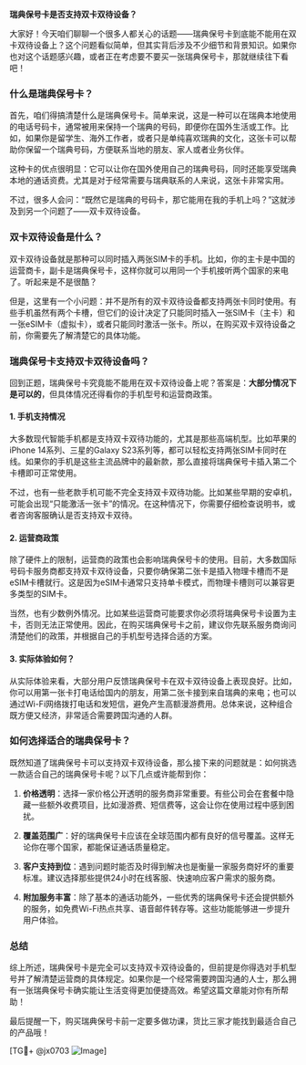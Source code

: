 **瑞典保号卡是否支持双卡双待设备？**

大家好！今天咱们聊聊一个很多人都关心的话题——瑞典保号卡到底能不能用在双卡双待设备上？这个问题看似简单，但其实背后涉及不少细节和背景知识。如果你也对这个话题感兴趣，或者正在考虑要不要买一张瑞典保号卡，那就继续往下看吧！

### 什么是瑞典保号卡？

首先，咱们得搞清楚什么是瑞典保号卡。简单来说，这是一种可以在瑞典本地使用的电话号码卡，通常被用来保持一个瑞典的号码，即便你在国外生活或工作。比如，如果你是留学生、海外工作者，或者只是单纯喜欢瑞典的文化，这张卡可以帮助你保留一个瑞典号码，方便联系当地的朋友、家人或者业务伙伴。

这种卡的优点很明显：它可以让你在国外使用自己的瑞典号码，同时还能享受瑞典本地的通话资费。尤其是对于经常需要与瑞典联系的人来说，这张卡非常实用。

不过，很多人会问：“既然它是瑞典的号码卡，那它能用在我的手机上吗？”这就涉及到另一个问题了——双卡双待设备。

### 双卡双待设备是什么？

双卡双待设备就是那种可以同时插入两张SIM卡的手机。比如，你的主卡是中国的运营商卡，副卡是瑞典保号卡，这样你就可以用同一个手机接听两个国家的来电了。听起来是不是很酷？

但是，这里有一个小问题：并不是所有的双卡双待设备都支持两张卡同时使用。有些手机虽然有两个卡槽，但它们的设计决定了只能同时插入一张SIM卡（主卡）和一张eSIM卡（虚拟卡），或者只能同时激活一张卡。所以，在购买双卡双待设备之前，你需要先了解清楚它的具体功能。

### 瑞典保号卡支持双卡双待设备吗？

回到正题，瑞典保号卡究竟能不能用在双卡双待设备上呢？答案是：**大部分情况下是可以的**，但具体情况还得看你的手机型号和运营商政策。

#### 1. 手机支持情况

大多数现代智能手机都是支持双卡双待功能的，尤其是那些高端机型。比如苹果的iPhone 14系列、三星的Galaxy S23系列等，都可以轻松支持两张SIM卡同时在线。如果你的手机是这些主流品牌中的最新款，那么直接将瑞典保号卡插入第二个卡槽即可正常使用。

不过，也有一些老款手机可能不完全支持双卡双待功能。比如某些早期的安卓机，可能会出现“只能激活一张卡”的情况。在这种情况下，你需要仔细检查说明书，或者咨询客服确认是否支持双卡双待。

#### 2. 运营商政策

除了硬件上的限制，运营商的政策也会影响瑞典保号卡的使用。目前，大多数国际号码卡服务商都支持双卡双待设备，只要你确保第二张卡是插入物理卡槽而不是eSIM卡槽就行。这是因为eSIM卡通常只支持单卡模式，而物理卡槽则可以兼容更多类型的SIM卡。

当然，也有少数例外情况。比如某些运营商可能要求你必须将瑞典保号卡设置为主卡，否则无法正常使用。因此，在购买瑞典保号卡之前，建议你先联系服务商询问清楚他们的政策，并根据自己的手机型号选择合适的方案。

#### 3. 实际体验如何？

从实际体验来看，大部分用户反馈瑞典保号卡在双卡双待设备上表现良好。比如，你可以用第一张卡打电话给国内的朋友，用第二张卡接到来自瑞典的来电；也可以通过Wi-Fi网络拨打电话和发短信，避免产生高额漫游费用。总体来说，这种组合既方便又经济，非常适合需要跨国沟通的人群。

### 如何选择适合的瑞典保号卡？

既然知道了瑞典保号卡可以支持双卡双待设备，那么接下来的问题就是：如何挑选一款适合自己的瑞典保号卡呢？以下几点或许能帮到你：

1. **价格透明**：选择一家价格公开透明的服务商非常重要。有些公司会在套餐中隐藏一些额外收费项目，比如漫游费、短信费等，这会让你在使用过程中感到困扰。
   
2. **覆盖范围广**：好的瑞典保号卡应该在全球范围内都有良好的信号覆盖。这样无论你在哪个国家，都能保证通话质量稳定。

3. **客户支持到位**：遇到问题时能否及时得到解决也是衡量一家服务商好坏的重要标准。建议选择那些提供24小时在线客服、快速响应客户需求的服务商。

4. **附加服务丰富**：除了基本的通话功能外，一些优秀的瑞典保号卡还会提供额外的服务，如免费Wi-Fi热点共享、语音邮件转存等。这些功能能够进一步提升用户体验。

### 总结

综上所述，瑞典保号卡是完全可以支持双卡双待设备的，但前提是你得选对手机型号并了解清楚运营商的具体规定。如果你是一个经常需要跨国沟通的人士，那么拥有一张瑞典保号卡确实能让生活变得更加便捷高效。希望这篇文章能对你有所帮助！

最后提醒一下，购买瑞典保号卡前一定要多做功课，货比三家才能找到最适合自己的产品哦！

[TG💪+ @jx0703 ![Image](https://github.com/user-attachments/assets/dbca1d08-cadb-493c-b0ec-ad6f7a83f270)]